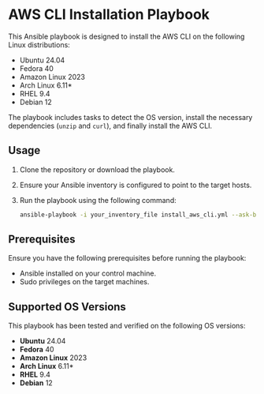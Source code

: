 # AWS CLI Installation Playbook

This Ansible playbook is designed to install the AWS CLI on the following Linux distributions:

- Ubuntu 24.04
- Fedora 40
- Amazon Linux 2023
- Arch Linux 6.11*
- RHEL 9.4
- Debian 12

The playbook includes tasks to detect the OS version, install the necessary dependencies (`unzip` and `curl`), and finally install the AWS CLI.

## Usage

1. Clone the repository or download the playbook.
2. Ensure your Ansible inventory is configured to point to the target hosts.
3. Run the playbook using the following command:

   ```bash
   ansible-playbook -i your_inventory_file install_aws_cli.yml --ask-become-pass

## Prerequisites

Ensure you have the following prerequisites before running the playbook:

- Ansible installed on your control machine.
- Sudo privileges on the target machines.

## Supported OS Versions

This playbook has been tested and verified on the following OS versions:

- **Ubuntu** 24.04
- **Fedora** 40
- **Amazon Linux** 2023
- **Arch Linux** 6.11*
- **RHEL** 9.4
- **Debian** 12